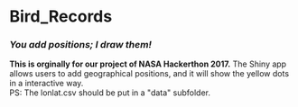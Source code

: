 # Bird_Records
### *You add positions; I draw them!*
**This is orginally for our project of NASA Hackerthon 2017.** The Shiny app allows users to add geographical positions, and it will show the yellow dots in a interactive way.<br>
PS: The lonlat.csv should be put in a "data" subfolder.
